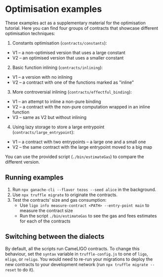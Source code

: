 # Optimisation examples

These examples act as a supplementary material for the optimisation tutorial. Here you can find four groups of contracts that showcase different optimisation techniques:

1. Constants optimisation (`contracts/constants`):
  * V1 – a non-optimised version that uses a large constant
  * V2 – an optimised version that uses a smaller constant
2. Basic function inlining (`contracts/inlining`):
  * V1 – a version with no inlining
  * V2 – a contract with one of the functions marked as "inline"
3. More controversial inlining (`contracts/effectful_binding`):
  * V1 – an attempt to inline a non-pure binding
  * V2 – a contract with the non-pure computation wrapped in an inline function
  * V3 – same as V2 but without inlining
4. Using lazy storage to store a large entrypoint (`contracts/large_entrypoint`):
  * V1 – a contract with two entrypoints – a large one and a small one
  * V2 – the same contract with the large entrypoint moved to a big map

You can use the provided script (`./bin/estimateGas`) to compare the different version.

## Running examples

1. Run `npx ganache-cli --flavor tezos --seed alice` in the background.
2. Use `npx truffle migrate` to originate the contracts.
3. Test the contracts' size and gas consumption:
   * Use `ligo info measure-contract <PATH> --entry-point main` to measure the contract size
   * Run the script `./bin/estimateGas` to see the gas and fees estimates for each of the contracts

## Switching between the dialects

By default, all the scripts run CameLIGO contracts. To change this behaviour, set the `syntax` variable in `truffle-config.js` to one of `ligo`, `mligo`, or `religo`. You would need to re-run your migrations to deploy the new contracts to your development network (run `npx truffle migrate --reset` to do it).
